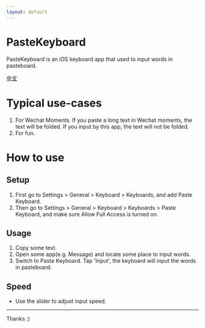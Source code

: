 ```yaml
---
layout: default
---
```



# PasteKeyboard

PasteKeyboard is an iOS keyboard app that used to input words in pasteboard.

[中文](./zhcn)


# Typical use-cases

1. For Wechat Moments. If you paste a long text in Wechat moments, the text will be folded. If you input by this app, the text will not be folded.
2. For fun.

# How to use

## Setup

1. First go to Settings > General > Keyboard > Keyboards, and add Paste Keyboard.
2. Then go to Settings > General > Keyboard > Keyboards > Paste Keyboard, and make sure Allow Full Access is turned on.

## Usage

1. Copy some text.
2. Open some app(e.g. Message) and locate some place to input words.
3. Switch to Paste Keyboard. Tap 'Input', the keyboard will input the words in pasteboard.

## Speed

- Use the slider to adjust input speed.

---

Thanks :)